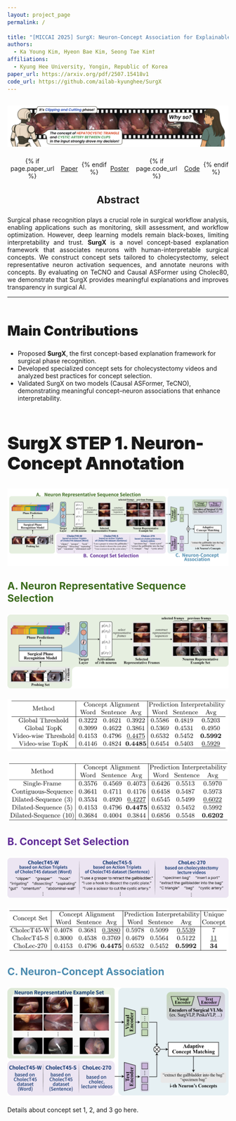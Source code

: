 ```yaml
---
layout: project_page
permalink: /

title: "[MICCAI 2025] SurgX: Neuron-Concept Association for Explainable Surgical Phase Recognition"
authors:
  - Ka Young Kim, Hyeon Bae Kim, Seong Tae Kim†
affiliations:
  - Kyung Hee University, Yongin, Republic of Korea
paper_url: https://arxiv.org/pdf/2507.15418v1
code_url: https://github.com/ailab-kyunghee/SurgX
---
```


<style>
/* Pretendard Font 설정 */
@font-face {
  font-family: 'Pretendard';
  src: url('./static/font/Pretendard-Regular.otf') format('opentype');
  font-weight: 400;
  font-style: normal;
}
@font-face {
  font-family: 'Pretendard';
  src: url('./static/font/Pretendard-Medium.otf') format('opentype');
  font-weight: 500;
  font-style: normal;
}
@font-face {
  font-family: 'Pretendard';
  src: url('./static/font/Pretendard-Black.otf') format('opentype');
  font-weight: 900;
  font-style: normal;
}

/* 전역 기본 폰트 적용 */
body {
  font-family: 'Pretendard', -apple-system, BlinkMacSystemFont, 'Segoe UI', Roboto, sans-serif;
}

/* --- Desktop 확대/모바일 풀폭 설정 --- */
@media screen and (min-width: 1216px) {
  .narrow-container {
    max-width: 1200px;
    margin: 0 auto;
  }
}
@media screen and (min-width: 1408px) {
  .narrow-container {
    max-width: 1280px;
    margin: 0 auto;
  }
}

/* 기본: 좌측 정렬 */
body,
.narrow-container,
.narrow-container .content,
ul, ol, li, p {
  text-align: left;
}

/* 제목도 좌측 */
h1, h2, h3, h4, h5, h6 {
  text-align: left;
}

/* Hero, Abstract 섹션은 중앙 정렬 강제 */
.hero-section,
.hero-section * ,
.abstract-section,
.abstract-section h3,
.abstract-section h1,
.abstract-section h2 {
  text-align: center !important;
}

/* Abstract 본문만 양쪽 정렬 */
.abstract-section .content {
  text-align: justify !important;
}


/* 데스크톱에서 기본 폰트 크게 */
@media screen and (min-width: 1024px) {
  body { overflow-x: hidden; }
  .narrow-container .content {
    font-size: 1.2rem;
    line-height: 1.9;
  }
  .figure-hero img {
    transform: scale(1.2);
    transform-origin: center;
    will-change: transform;
  }
}

/* 기본 이미지 반응형 */
.figure img {
  width: 100%;
  height: auto;
  display: block;
}

/* 모바일(≤768px): 이미지 중앙 */
@media screen and (max-width: 768px) {
  .figure img {
    width: 100% !important;
    max-width: 100% !important;
    margin-left: auto;
    margin-right: auto;
  }
  .link-blocks {
    justify-content: center; /* 모바일에서는 버튼 중앙 */
  }
}
/* 모바일(≤768px): hero 버튼 크기 줄이기 */
@media screen and (max-width: 768px) {
  .hero-section .link-blocks .button.is-medium {
    font-size: 0.8rem;     /* 글자 크기 줄이기 */
    height: 2.2em;         /* 버튼 높이 축소 */
    padding-left: 0.9em;   /* 좌우 패딩 축소 */
    padding-right: 0.9em;
    border-radius: 9999px; /* pill 모양 유지 */
  }

  .hero-section .link-blocks .button.is-medium .icon {
    font-size: 0.85em; /* 아이콘 살짝 축소 */
  }
}

/* 버튼 그룹 */
.link-blocks {
  display: flex;
  gap: .5rem;
  justify-content: flex-start;
  align-items: center;
}
.link-blocks .button + .button {
  margin-left: 0;
}

/* 이미지 여백 */
.section-figure {
  margin-top: 1rem;
  margin-bottom: 1.5rem;
}

/* 제목 크기 */
.h-title {
  font-size: clamp(1.75rem, 3.2vw, 2.75rem);
  font-weight: 900;
}
.h-subtitle {
  font-size: clamp(1.35rem, 2.4vw, 2.125rem);
  font-weight: 700;
}
.h-minor {
  font-size: clamp(1.2rem, 2vw, 1.625rem);
  font-weight: 700;
}

/* STEP 제목 강조 */
.step-title {
  font-size: clamp(2.25rem, 4.2vw, 3.25rem);
  font-weight: 900;
  letter-spacing: -0.01em;
  line-height: 1.15;
}
</style>

<!-- Hero Illustration + 링크 버튼 -->
<section class="section pt-4 pb-3 hero-section">
  <div class="container narrow-container">
    <div class="columns is-centered">
      <div class="column is-12-tablet is-10-desktop">
        <div class="figure section-figure figure-hero">
          <img src="./static/image/intro.png" alt="Illustration">
        </div>
      </div>
    </div>
    <div class="columns is-centered">
      <div class="column is-12-tablet is-10-desktop">
        <div class="link-blocks mt-4" style="justify-content:center;">
          {% if page.paper_url %}
          <a href="{{ page.paper_url }}" target="_blank" rel="noopener"
             class="button is-dark is-rounded is-medium">
            <span class="icon"><i class="fas fa-file-pdf"></i></span><span>Paper</span>
          </a>
          {% endif %}
          <a href="./static/pdf/SurgX_Poster.pdf" target="_blank" rel="noopener"
             class="button is-dark is-rounded is-medium">
            <span class="icon"><i class="fas fa-file-pdf"></i></span><span>Poster</span>
          </a>
          {% if page.code_url %}
          <a href="{{ page.code_url }}" target="_blank" rel="noopener"
             class="button is-link is-rounded is-medium">
            <span class="icon"><i class="fab fa-github"></i></span><span>Code</span>
          </a>
          {% endif %}
        </div>
      </div>
    </div>
  </div>
</section>

<!-- Abstract -->
<section class="section pt-4 pb-4 abstract-section">
  <div class="container narrow-container">
    <div class="columns is-centered">
      <div class="column is-12-tablet is-10-desktop">
        <h3 class="h-subtitle">Abstract</h3>
        <div class="content mt-3">
        Surgical phase recognition plays a crucial role in surgical workflow analysis, enabling applications such as monitoring, skill assessment, and workflow optimization. However, deep learning models remain black-boxes, limiting interpretability and trust. 
        <b>SurgX</b> is a novel concept-based explanation framework that associates neurons with human-interpretable surgical concepts. We construct concept sets tailored to cholecystectomy, select representative neuron activation sequences, and annotate neurons with concepts. 
        By evaluating on TeCNO and Causal ASFormer using Cholec80, we demonstrate that SurgX provides meaningful explanations and improves transparency in surgical AI.  
        </div>
      </div>
    </div>
  </div>
</section>

---

<!-- Main Contributions -->
<section class="section pt-5 pb-5">
  <div class="container narrow-container">
    <div class="columns is-centered">
      <div class="column is-12-tablet is-10-desktop">
        <h1 class="h-title">Main Contributions</h1>
        <ul class="content mt-4">
          <li>Proposed <strong>SurgX</strong>, the first concept-based explanation framework for surgical phase recognition.</li>
          <li>Developed specialized concept sets for cholecystectomy videos and analyzed best practices for concept selection.</li>
          <li>Validated SurgX on two models (Causal ASFormer, TeCNO), demonstrating meaningful concept–neuron associations that enhance interpretability.</li>
        </ul>
      </div>
    </div>
    <div class="columns is-centered mt-6">
      <div class="column is-12-tablet is-10-desktop">
        <h1 class="h-title step-title">SurgX STEP 1. Neuron-Concept Annotation</h1>
        <div class="figure section-figure">
          <img src="./static/image/overall.png" alt="overall">
        </div>
        <div class="content">
          <h3 class="h-subtitle" style="color:#3B6B1C;">A. Neuron Representative Sequence Selection</h3>
        </div>
        <div class="figure section-figure">
          <img src="./static/image/representative-sequence-selection.png" alt="representative sequence selection">
        </div>
        <div class="figure section-figure">
          <img src="./static/image/table2.png" alt="representative sequence selection">
        </div>
        <div class="figure section-figure">
          <img src="./static/image/table3.png" alt="representative sequence selection">
        </div>
        <div class="content">
          <h3 class="h-subtitle" style="color:#5F2A96;">B. Concept Set Selection</h3>
        </div>
        <div class="figure section-figure">
          <img src="./static/image/concept_set.png" alt="concept set selection">
        </div>
        <div class="figure section-figure">
          <img src="./static/image/table1.png" alt="representative sequence selection">
        </div>
        <div class="content">
          <h3 class="h-subtitle" style="color:#4B8BAF;">C. Neuron-Concept Association</h3>
        </div>
        <div class="figure section-figure">
          <img src="./static/image/neuron-concept-association.png" alt="neuron-concept association">
        </div>
        <div class="content">
          <p>Details about concept set 1, 2, and 3 go here.</p>
        </div>
      </div>
    </div>
  </div>
</section>
